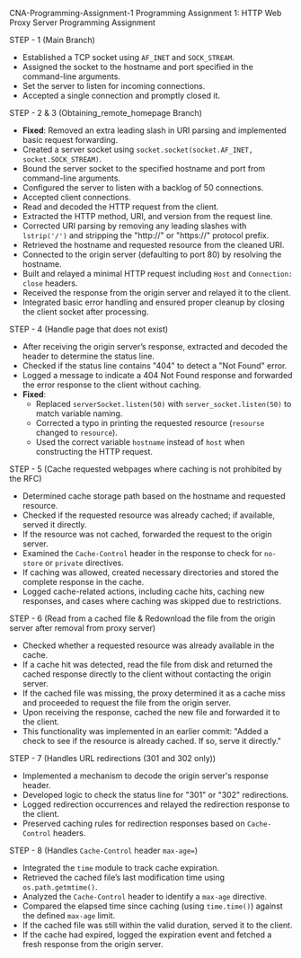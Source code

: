 CNA-Programming-Assignment-1
Programming Assignment 1: HTTP Web Proxy Server Programming Assignment 

STEP - 1 (Main Branch)
- Established a TCP socket using `AF_INET` and `SOCK_STREAM`.
- Assigned the socket to the hostname and port specified in the command-line arguments.
- Set the server to listen for incoming connections.
- Accepted a single connection and promptly closed it.

STEP - 2 & 3 (Obtaining_remote_homepage Branch)
- **Fixed**: Removed an extra leading slash in URI parsing and implemented basic request forwarding.
- Created a server socket using `socket.socket(socket.AF_INET, socket.SOCK_STREAM)`.
- Bound the server socket to the specified hostname and port from command-line arguments.
- Configured the server to listen with a backlog of 50 connections.
- Accepted client connections.
- Read and decoded the HTTP request from the client.
- Extracted the HTTP method, URI, and version from the request line.
- Corrected URI parsing by removing any leading slashes with `lstrip('/')` and stripping the "http://" or "https://" protocol prefix.
- Retrieved the hostname and requested resource from the cleaned URI.
- Connected to the origin server (defaulting to port 80) by resolving the hostname.
- Built and relayed a minimal HTTP request including `Host` and `Connection: close` headers.
- Received the response from the origin server and relayed it to the client.
- Integrated basic error handling and ensured proper cleanup by closing the client socket after processing.

STEP - 4 (Handle page that does not exist)
- After receiving the origin server’s response, extracted and decoded the header to determine the status line.
- Checked if the status line contains "404" to detect a "Not Found" error.
- Logged a message to indicate a 404 Not Found response and forwarded the error response to the client without caching.
- **Fixed**:
  - Replaced `serverSocket.listen(50)` with `server_socket.listen(50)` to match variable naming.
  - Corrected a typo in printing the requested resource (`resourse` changed to `resource`).
  - Used the correct variable `hostname` instead of `host` when constructing the HTTP request.

STEP - 5 (Cache requested webpages where caching is not prohibited by the RFC)
- Determined cache storage path based on the hostname and requested resource.
- Checked if the requested resource was already cached; if available, served it directly.
- If the resource was not cached, forwarded the request to the origin server.
- Examined the `Cache-Control` header in the response to check for `no-store` or `private` directives.
- If caching was allowed, created necessary directories and stored the complete response in the cache.
- Logged cache-related actions, including cache hits, caching new responses, and cases where caching was skipped due to restrictions.

STEP - 6 (Read from a cached file & Redownload the file from the origin server after removal from proxy server)
- Checked whether a requested resource was already available in the cache.
- If a cache hit was detected, read the file from disk and returned the cached response directly to the client without contacting the origin server.
- If the cached file was missing, the proxy determined it as a cache miss and proceeded to request the file from the origin server.
- Upon receiving the response, cached the new file and forwarded it to the client.
- This functionality was implemented in an earlier commit: "Added a check to see if the resource is already cached. If so, serve it directly."

STEP - 7 (Handles URL redirections (301 and 302 only))
- Implemented a mechanism to decode the origin server's response header.
- Developed logic to check the status line for "301" or "302" redirections.
- Logged redirection occurrences and relayed the redirection response to the client.
- Preserved caching rules for redirection responses based on `Cache-Control` headers.

STEP - 8 (Handles `Cache-Control` header `max-age=`)
- Integrated the `time` module to track cache expiration.
- Retrieved the cached file’s last modification time using `os.path.getmtime()`.
- Analyzed the `Cache-Control` header to identify a `max-age` directive.
- Compared the elapsed time since caching (using `time.time()`) against the defined `max-age` limit.
- If the cached file was still within the valid duration, served it to the client.
- If the cache had expired, logged the expiration event and fetched a fresh response from the origin server.
